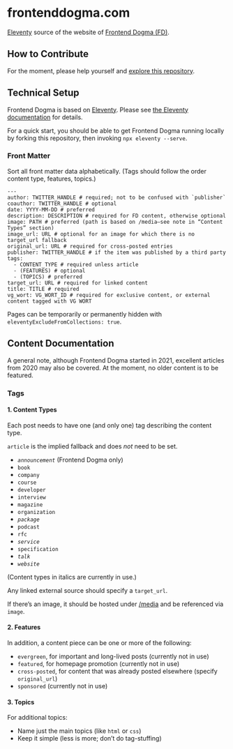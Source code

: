 # frontenddogma.com

[Eleventy](https://www.11ty.dev/) source of the website of [Frontend Dogma (FD)](https://frontenddogma.com/).

## How to Contribute

For the moment, please help yourself and [explore this repository](https://github.com/j9t/frontenddogma.com).

## Technical Setup

Frontend Dogma is based on [Eleventy](https://www.11ty.dev/). Please see [the Eleventy documentation](https://www.11ty.dev/docs/) for details.

For a quick start, you should be able to get Frontend Dogma running locally by forking this repository, then invoking `npx eleventy --serve`.

### Front Matter

Sort all front matter data alphabetically. (Tags should follow the order content type, features, topics.)

```
---
author: TWITTER_HANDLE # required; not to be confused with `publisher`
coauthor: TWITTER_HANDLE # optional
date: YYYY-MM-DD # preferred
description: DESCRIPTION # required for FD content, otherwise optional
image: PATH # preferred (path is based on /media—see note in “Content Types” section)
image_url: URL # optional for an image for which there is no target_url fallback
original_url: URL # required for cross-posted entries
publisher: TWITTER_HANDLE # if the item was published by a third party
tags:
  - CONTENT_TYPE # required unless article
  - (FEATURES) # optional
  - (TOPICS) # preferred
target_url: URL # required for linked content
title: TITLE # required
vg_wort: VG_WORT_ID # required for exclusive content, or external content tagged with VG WORT
```

Pages can be temporarily or permanently hidden with `eleventyExcludeFromCollections: true`.

## Content Documentation

A general note, although Frontend Dogma started in 2021, excellent articles from 2020 may also be covered. At the moment, no older content is to be featured.

### Tags

#### 1. Content Types

Each post needs to have one (and only one) tag describing the content type.

`article` is the implied fallback and does _not_ need to be set.

* _`announcement`_ (Frontend Dogma only)
* `book`
* `company`
* `course`
* `developer`
* `interview`
* `magazine`
* `organization`
* _`package`_
* `podcast`
* `rfc`
* _`service`_
* `specification`
* _`talk`_
* _`website`_

(Content types in italics are currently in use.)

Any linked external source should specify a `target_url`.

If there’s an image, it should be hosted under [/media](https://github.com/j9t/frontenddogma.com/tree/main/media) and be referenced via `image`.

#### 2. Features

In addition, a content piece can be one or more of the following:

* `evergreen`, for important and long-lived posts (currently not in use)
* `featured`, for homepage promotion (currently not in use)
* `cross-posted`, for content that was already posted elsewhere (specify `original_url`)
* `sponsored` (currently not in use)

#### 3. Topics

For additional topics:

* Name just the main topics (like `html` or `css`)
* Keep it simple (less is more; don’t do tag-stuffing)